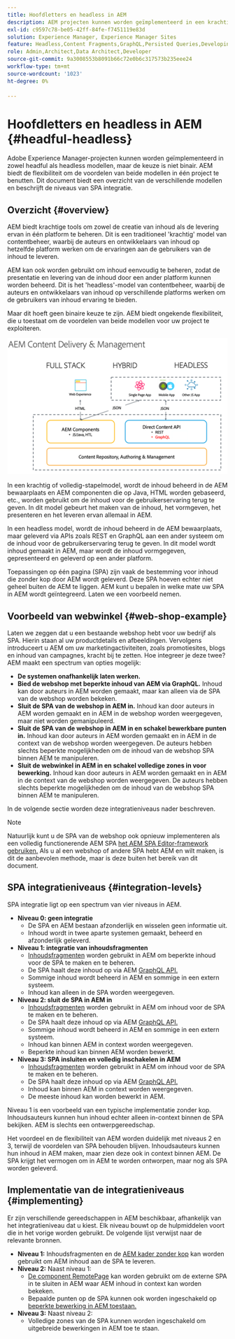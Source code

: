 ```yaml
---
title: Hoofdletters en headless in AEM
description: AEM projecten kunnen worden geïmplementeerd in een krachtig en zonder kop, maar de keuze is niet binair. AEM biedt de flexibiliteit om de voordelen van beide modellen in één project te benutten.
exl-id: c9597c78-be05-42ff-84fe-f7451119e83d
solution: Experience Manager, Experience Manager Sites
feature: Headless,Content Fragments,GraphQL,Persisted Queries,Developing
role: Admin,Architect,Data Architect,Developer
source-git-commit: 9a3008553b8091b66c72e0b6c317573b235eee24
workflow-type: tm+mt
source-wordcount: '1023'
ht-degree: 0%

---
```


# Hoofdletters en headless in AEM {#headful-headless}

Adobe Experience Manager-projecten kunnen worden geïmplementeerd in zowel headful als headless modellen, maar de keuze is niet binair. AEM biedt de flexibiliteit om de voordelen van beide modellen in één project te benutten. Dit document biedt een overzicht van de verschillende modellen en beschrijft de niveaus van SPA integratie.

## Overzicht {#overview}

AEM biedt krachtige tools om zowel de creatie van inhoud als de levering ervan in één platform te beheren. Dit is een traditioneel &#39;krachtig&#39; model van contentbeheer, waarbij de auteurs en ontwikkelaars van inhoud op hetzelfde platform werken om de ervaringen aan de gebruikers van de inhoud te leveren.

AEM kan ook worden gebruikt om inhoud eenvoudig te beheren, zodat de presentatie en levering van de inhoud door een ander platform kunnen worden beheerd. Dit is het &#39;headless&#39;-model van contentbeheer, waarbij de auteurs en ontwikkelaars van inhoud op verschillende platforms werken om de gebruikers van inhoud ervaring te bieden.

Maar dit hoeft geen binaire keuze te zijn. AEM biedt ongekende flexibiliteit, die u toestaat om de voordelen van beide modellen voor uw project te exploiteren.

![Implementatiemodellen AEM](/help/sites-developing/headless/getting-started/assets/aem-implementation-models.png)

In een krachtig of volledig-stapelmodel, wordt de inhoud beheerd in de AEM bewaarplaats en AEM componenten die op Java, HTML worden gebaseerd, etc., worden gebruikt om de inhoud voor de gebruikerservaring terug te geven. In dit model gebeurt het maken van de inhoud, het vormgeven, het presenteren en het leveren ervan allemaal in AEM.

In een headless model, wordt de inhoud beheerd in de AEM bewaarplaats, maar geleverd via APIs zoals REST en GraphQL aan een ander systeem om de inhoud voor de gebruikerservaring terug te geven. In dit model wordt inhoud gemaakt in AEM, maar wordt de inhoud vormgegeven, gepresenteerd en geleverd op een ander platform.

Toepassingen op één pagina (SPA) zijn vaak de bestemming voor inhoud die zonder kop door AEM wordt geleverd. Deze SPA hoeven echter niet geheel buiten de AEM te liggen. AEM kunt u bepalen in welke mate uw SPA in AEM wordt geïntegreerd. Laten we een voorbeeld nemen.

## Voorbeeld van webwinkel {#web-shop-example}

Laten we zeggen dat u een bestaande webshop hebt voor uw bedrijf als SPA. Hierin staan al uw productdetails en afbeeldingen. Vervolgens introduceert u AEM om uw marketingactiviteiten, zoals promotiesites, blogs en inhoud van campagnes, kracht bij te zetten. Hoe integreer je deze twee? AEM maakt een spectrum van opties mogelijk:

* **De systemen onafhankelijk laten werken.**
* **Bied de webshop met beperkte inhoud van AEM via GraphQL.** Inhoud kan door auteurs in AEM worden gemaakt, maar kan alleen via de SPA van de webshop worden bekeken.
* **Sluit de SPA van de webshop in AEM in.** Inhoud kan door auteurs in AEM worden gemaakt en in AEM in de webshop worden weergegeven, maar niet worden gemanipuleerd.
* **Sluit de SPA van de webshop in AEM in en schakel bewerkbare punten in.** Inhoud kan door auteurs in AEM worden gemaakt en in AEM in de context van de webshop worden weergegeven. De auteurs hebben slechts beperkte mogelijkheden om de inhoud van de webshop SPA binnen AEM te manipuleren.
* **Sluit de webwinkel in AEM in en schakel volledige zones in voor bewerking.** Inhoud kan door auteurs in AEM worden gemaakt en in AEM in de context van de webshop worden weergegeven. De auteurs hebben slechts beperkte mogelijkheden om de inhoud van de webshop SPA binnen AEM te manipuleren.

In de volgende sectie worden deze integratieniveaus nader beschreven.

>[!NOTE]
>
>Natuurlijk kunt u de SPA van de webshop ook opnieuw implementeren als een volledig functionerende AEM SPA [het AEM SPA Editor-framework gebruiken.](/help/sites-developing/spa-walkthrough.md) Als u al een webshop of andere SPA hebt AEM en wilt maken, is dit de aanbevolen methode, maar is deze buiten het bereik van dit document.

## SPA integratieniveaus {#integration-levels}

SPA integratie ligt op een spectrum van vier niveaus in AEM.

* **Niveau 0: geen integratie**
   * De SPA en AEM bestaan afzonderlijk en wisselen geen informatie uit.
   * Inhoud wordt in twee aparte systemen gemaakt, beheerd en afzonderlijk geleverd.
* **Niveau 1: integratie van inhoudsfragmenten**
   * [Inhoudsfragmenten](/help/assets/content-fragments/content-fragments.md) worden gebruikt in AEM om beperkte inhoud voor de SPA te maken en te beheren.
   * De SPA haalt deze inhoud op via AEM [GraphQL API.](/help/sites-developing/headless/graphql-api/graphql-api-content-fragments.md)
   * Sommige inhoud wordt beheerd in AEM en sommige in een extern systeem.
   * Inhoud kan alleen in de SPA worden weergegeven.
* **Niveau 2: sluit de SPA in AEM in**
   * [Inhoudsfragmenten](/help/assets/content-fragments/content-fragments.md) worden gebruikt in AEM om inhoud voor de SPA te maken en te beheren.
   * De SPA haalt deze inhoud op via AEM [GraphQL API.](/help/sites-developing/headless/graphql-api/graphql-api-content-fragments.md)
   * Sommige inhoud wordt beheerd in AEM en sommige in een extern systeem.
   * Inhoud kan binnen AEM in context worden weergegeven.
   * Beperkte inhoud kan binnen AEM worden bewerkt.
* **Niveau 3: SPA insluiten en volledig inschakelen in AEM**
   * [Inhoudsfragmenten](/help/assets/content-fragments/content-fragments.md) worden gebruikt in AEM om inhoud voor de SPA te maken en te beheren.
   * De SPA haalt deze inhoud op via AEM [GraphQL API.](/help/sites-developing/headless/graphql-api/graphql-api-content-fragments.md)
   * Inhoud kan binnen AEM in context worden weergegeven.
   * De meeste inhoud kan worden bewerkt in AEM.

Niveau 1 is een voorbeeld van een typische implementatie zonder kop. Inhoudsauteurs kunnen hun inhoud echter alleen in-context binnen de SPA bekijken. AEM is slechts een ontwerpgereedschap.

Het voordeel en de flexibiliteit van AEM worden duidelijk met niveaus 2 en 3, terwijl de voordelen van SPA behouden blijven. Inhoudsauteurs kunnen hun inhoud in AEM maken, maar zien deze ook in context binnen AEM. De SPA krijgt het vermogen om in AEM te worden ontworpen, maar nog als SPA worden geleverd.

## Implementatie van de integratieniveaus {#implementing}

Er zijn verschillende gereedschappen in AEM beschikbaar, afhankelijk van het integratieniveau dat u kiest. Elk niveau bouwt op de hulpmiddelen voort die in het vorige worden gebruikt. De volgende lijst verwijst naar de relevante bronnen.

* **Niveau 1:** Inhoudsfragmenten en de [AEM kader zonder kop](/help/sites-developing/headless/introduction.md) kan worden gebruikt om AEM inhoud aan de SPA te leveren.
* **Niveau 2:** Naast niveau 1:
   * [De component RemotePage](/help/sites-developing/spa-remote-page.md) kan worden gebruikt om de externe SPA in te sluiten in AEM waar AEM inhoud in context kan worden bekeken.
   * Bepaalde punten op de SPA kunnen ook worden ingeschakeld op [beperkte bewerking in AEM toestaan.](/help/sites-developing/spa-edit-external.md)
* **Niveau 3:** Naast niveau 2:
   * Volledige zones van de SPA kunnen worden ingeschakeld om uitgebreide bewerkingen in AEM toe te staan.
